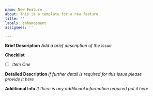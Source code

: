 ```yaml
---
name: New Feature
about: This is a template for a new feature
title: ''
labels: enhancement
assignees: ''

---
```


**Brief Description**
*Add a brief description of the issue*

**Checklist**
- [ ] *Item One*

**Detailed Description**
*If further detail is required for this issue please provide it here*

**Additional Info**
*If there is any additional information required put it here*
